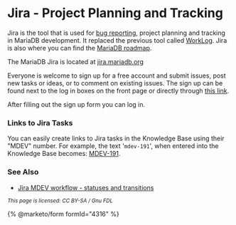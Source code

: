 # Jira - Project Planning and Tracking

Jira is the tool that is used for [bug reporting](../../../community/community/bug-tracking/reporting-bugs.md), project planning and tracking in MariaDB development. It replaced the previous tool called [WorkLog](worklog.md). Jira is also where you can find the [MariaDB roadmap](https://jira.mariadb.org).

The MariaDB Jira is located at [jira.mariadb.org](https://jira.mariadb.org)

Everyone is welcome to sign up for a free account and submit issues, post new tasks or ideas, or to comment on existing issues. The sign up can be found next to the log in boxes on the front page or directly through [this link](https://jira.mariadb.org/secure/Signup!default.jspa).

After filling out the sign up form you can log in.

### Links to Jira Tasks

You can easily create links to Jira tasks in the Knowledge Base using their "MDEV" number. For example, the text '`mdev-191`', when entered into the Knowledge Base becomes: [MDEV-191](https://jira.mariadb.org/browse/MDEV-191).

### See Also

* [Jira MDEV workflow - statuses and transitions](jira-status-and-transition-definitions.md)

<sub>_This page is licensed: CC BY-SA / Gnu FDL_</sub>

{% @marketo/form formId="4316" %}
